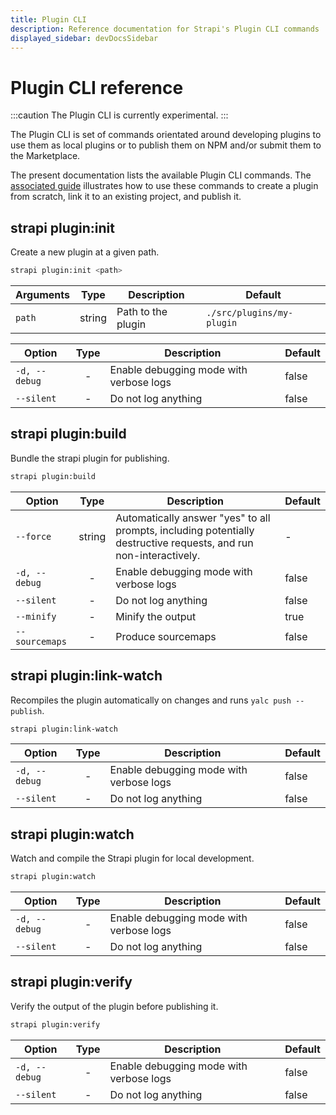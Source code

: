 ```yaml
---
title: Plugin CLI
description: Reference documentation for Strapi's Plugin CLI commands
displayed_sidebar: devDocsSidebar
---
```


# Plugin CLI reference

:::caution
The Plugin CLI is currently experimental.
:::

The Plugin CLI is set of commands orientated around developing plugins to use them as local plugins or to publish them on NPM and/or submit them to the Marketplace.

The present documentation lists the available Plugin CLI commands. The [associated guide](/dev-docs/plugins/guides/use-the-plugin-cli) illustrates how to use these commands to create a plugin from scratch, link it to an existing project, and publish it.

## strapi plugin:init

Create a new plugin at a given path.

```bash
strapi plugin:init <path>
```

| Arguments |  Type  | Description         | Default                   |
| --------- | :----: | --------------------| ------------------------- |
| `path`    | string | Path to the plugin  | `./src/plugins/my-plugin` |

| Option        | Type | Description                              | Default |
| ------------- | :--: | ---------------------------------------- |---------|
| `-d, --debug` |  -   | Enable debugging mode with verbose logs  | false   |
| `--silent`    |  -   | Do not log anything                      | false   |

## strapi plugin:build

Bundle the strapi plugin for publishing.

```bash
strapi plugin:build
```

| Option         |  Type  | Description                                                                                                       | Default |
| -------------- | :----: | ----------------------------------------------------------------------------------------------------------------- | --------|
| `--force`      | string | Automatically answer "yes" to all prompts, including potentially destructive requests, and run non-interactively. | -       |
| `-d, --debug`  |   -    | Enable debugging mode with verbose logs                                                                           | false   |
| `--silent`     |   -    | Do not log anything                                                                                               | false   |
| `--minify`     |   -    | Minify the output                                                                                                 | true    |
| `--sourcemaps` |   -    | Produce sourcemaps                                                                                                | false   |

## strapi plugin:link-watch

Recompiles the plugin automatically on changes and runs `yalc push --publish`.

```bash
strapi plugin:link-watch
```

| Option        | Type | Description                                              | Default |
| ------------- | :--: | -------------------------------------------------------- | --------|
| `-d, --debug` |  -   | Enable debugging mode with verbose logs                  | false   |
| `--silent`    |  -   | Do not log anything                                      | false   |

## strapi plugin:watch

Watch and compile the Strapi plugin for local development.

```bash
strapi plugin:watch
```

| Option        | Type | Description                                              | Default |
| ------------- | :--: | -------------------------------------------------------- |---------|
| `-d, --debug` |  -   | Enable debugging mode with verbose logs                  | false   |
| `--silent`    |  -   | Do not log anything                                      | false   |

## strapi plugin:verify

Verify the output of the plugin before publishing it.

```bash
strapi plugin:verify
```

| Option        | Type | Description                                              | Default |
| ------------- | :--: | -------------------------------------------------------- | --------|
| `-d, --debug` |  -   | Enable debugging mode with verbose logs                  | false   |
| `--silent`    |  -   | Do not log anything                                      | false   |
